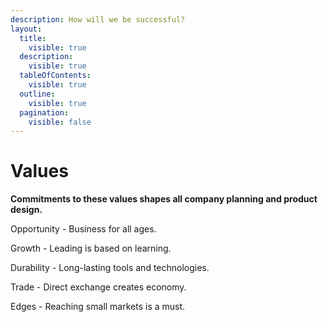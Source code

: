 ```yaml
---
description: How will we be successful?
layout:
  title:
    visible: true
  description:
    visible: true
  tableOfContents:
    visible: true
  outline:
    visible: true
  pagination:
    visible: false
---
```


# Values

**Commitments to these values shapes all company planning and product design.**

Opportunity - Business for all ages.

Growth - Leading is based on learning.

Durability - Long-lasting tools and technologies.

Trade - Direct exchange creates economy.

Edges - Reaching small markets is a must.
